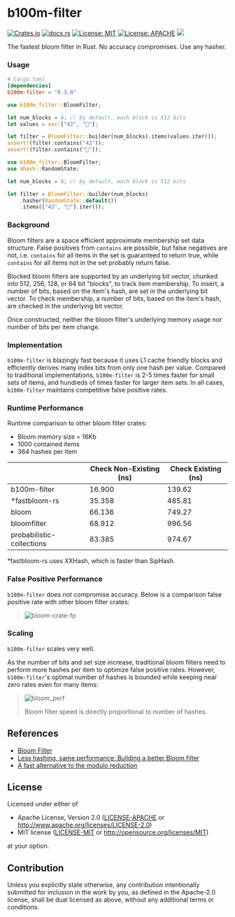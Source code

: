 # b100m-filter
[![Crates.io](https://img.shields.io/crates/v/b100m-filter.svg)](https://crates.io/crates/b100m-filter)
[![docs.rs](https://docs.rs/bloomfilter/badge.svg)](https://docs.rs/b100m-filter)
[![License: MIT](https://img.shields.io/badge/License-MIT-blue.svg)](https://github.com/tomtomwombat/bloom-filter/blob/main/LICENSE-MIT)
[![License: APACHE](https://img.shields.io/badge/License-Apache-blue.svg)](https://github.com/tomtomwombat/bloom-filter/blob/main/LICENSE-APACHE)
<a href="https://codecov.io/gh/tomtomwombat/b100m-filter">
    <img src="https://codecov.io/gh/tomtomwombat/b100m-filter/branch/main/graph/badge.svg">
</a>

The fastest bloom filter in Rust. No accuracy compromises. Use any hasher.


### Usage

```toml
# Cargo.toml
[dependencies]
b100m-filter = "0.3.0"
```

```rust
use b100m_filter::BloomFilter;

let num_blocks = 4; // by default, each block is 512 bits
let values = vec!["42", "🦀"];

let filter = BloomFilter::builder(num_blocks).items(values.iter());
assert!(filter.contains("42"));
assert!(filter.contains("🦀"));
```

```rust
use b100m_filter::BloomFilter;
use ahash::RandomState;

let num_blocks = 4; // by default, each block is 512 bits

let filter = BloomFilter::builder(num_blocks)
    .hasher(RandomState::default())
    .items(["42", "🦀"].iter());
```

### Background
Bloom filters are a space efficient approximate membership set data structure. False positives from `contains` are possible, but false negatives are not, i.e. `contains` for all items in the set is guaranteed to return true, while `contains` for all items not in the set probably return false.

Blocked bloom filters are supported by an underlying bit vector, chunked into 512, 256, 128, or 64 bit "blocks", to track item membership. To insert, a number of bits, based on the item's hash, are set in the underlying bit vector. To check membership, a number of bits, based on the item's hash, are checked in the underlying bit vector.

Once constructed, neither the bloom filter's underlying memory usage nor number of bits per item change.


### Implementation

`b100m-filter` is blazingly fast because it uses L1 cache friendly blocks and efficiently derives many index bits from only one hash per value. Compared to traditional implementations, `b100m-filter` is 2-5 times faster for small sets of items, and hundreds of times faster for larger item sets. In all cases, `b100m-filter` maintains competitive false positive rates.

### Runtime Performance

Runtime comparison to other bloom filter crates:
- Bloom memory size = 16Kb
- 1000 contained items
- 364 hashes per item
  
|  | Check Non-Existing (ns) | Check Existing (ns) |
| --- | --- | --- |
| b100m-filter | 16.900 | 139.62 |
| *fastbloom-rs | 35.358 | 485.81 |
| bloom | 66.136 | 749.27 |
| bloomfilter | 68.912 | 996.56 |
| probabilistic-collections | 83.385 | 974.67 |

*fastbloom-rs uses XXHash, which is faster than SipHash.

### False Positive Performance

`b100m-filter` does not compromise accuracy. Below is a comparison false positive rate with other bloom filter crates:
> ![bloom-crate-fp](https://github.com/tomtomwombat/b100m-filter/assets/45644087/1043c30b-3de8-44ec-b868-88625c7aad09)



### Scaling

`b100m-filter` scales very well.

As the number of bits and set size increase, traditional bloom filters need to perform more hashes per item to optimize false positive rates. However, `b100m-filter`'s optimal number of hashes is bounded while keeping near zero rates even for many items:
> ![bloom_perf](https://github.com/thomaspendock/bloom-filter/assets/45644087/ebe424cf-d8f1-4401-ac10-a4879123565f)
>
> Bloom filter speed is directly proportional to number of hashes.

## References
- [Bloom Filter](https://brilliant.org/wiki/bloom-filter/)
- [Less hashing, same performance: Building a better Bloom filter](https://dl.acm.org/doi/10.5555/1400123.1400125)
- [A fast alternative to the modulo reduction](https://lemire.me/blog/2016/06/27/a-fast-alternative-to-the-modulo-reduction/)

## License

Licensed under either of

 * Apache License, Version 2.0
   ([LICENSE-APACHE](LICENSE-APACHE) or http://www.apache.org/licenses/LICENSE-2.0)
 * MIT license
   ([LICENSE-MIT](LICENSE-MIT) or http://opensource.org/licenses/MIT)

at your option.

## Contribution

Unless you explicitly state otherwise, any contribution intentionally submitted
for inclusion in the work by you, as defined in the Apache-2.0 license, shall be
dual licensed as above, without any additional terms or conditions.
